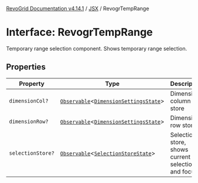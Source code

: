 [RevoGrid Documentation v4.14.1](README.md) / [JSX](Namespace.JSX.md) / RevogrTempRange

# Interface: RevogrTempRange

Temporary range selection component. Shows temporary range selection.

## Properties

| Property | Type | Description | Defined in |
| ------ | ------ | ------ | ------ |
| `dimensionCol?` | [`Observable`](TypeAlias.Observable.md)\<[`DimensionSettingsState`](Interface.DimensionSettingsState.md)\> | Dimension column store | [src/components.d.ts:2268](https://github.com/revolist/revogrid/blob/925db466c3d20933669e374666cd0ddbe00cac19/src/components.d.ts#L2268) |
| `dimensionRow?` | [`Observable`](TypeAlias.Observable.md)\<[`DimensionSettingsState`](Interface.DimensionSettingsState.md)\> | Dimension row store | [src/components.d.ts:2272](https://github.com/revolist/revogrid/blob/925db466c3d20933669e374666cd0ddbe00cac19/src/components.d.ts#L2272) |
| `selectionStore?` | [`Observable`](TypeAlias.Observable.md)\<[`SelectionStoreState`](TypeAlias.SelectionStoreState.md)\> | Selection store, shows current selection and focus | [src/components.d.ts:2276](https://github.com/revolist/revogrid/blob/925db466c3d20933669e374666cd0ddbe00cac19/src/components.d.ts#L2276) |
